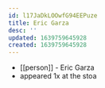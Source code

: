 ```yaml
---
id: l17JaDkLOOwfG94EEPuze
title: Eric Garza
desc: ''
updated: 1639759645928
created: 1639759645928
---
```



- [[person]] - Eric Garza
- appeared 1x at the stoa
